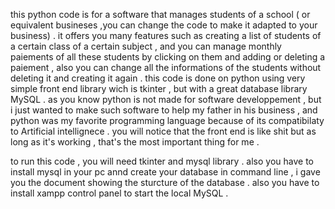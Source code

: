 this python code is for a software that manages students of a school ( or equivalent busineses ,you can change the code to make it adapted to your business) .
it offers you many features such as creating a list of students of a certain class of a certain subject , and you can manage monthly paiements of all these students by clicking on them and adding  or 
 deleting a paiement , also you can change all the informations of the students without deleting it and creating it again . 
this code is done on python using very simple front end library wich is tkinter , but with a great database library MySQL . as you know python is not made for software developpement , but i just wanted to make 
 such software to help my father in his business , and python was my favorite programming language because of its compatibilaty to Artificial intellignece . you will notice that the front end is like shit but as long as it's working , that's the most important thing for me . 

 to run this code , you will need tkinter and mysql library . 
 also you have to install mysql in your pc annd create your database in command line , i gave you the document showing the sturcture of the database . 
 also you have to install xampp control panel to start the local MySQL . 
